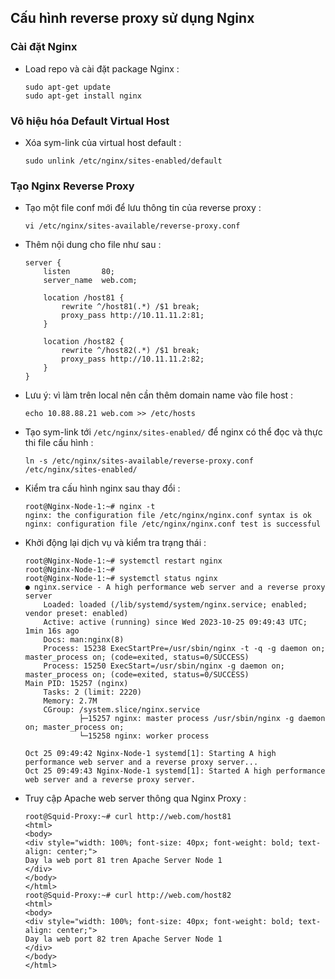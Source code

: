 ## Cấu hình reverse proxy sử dụng Nginx

### Cài đặt Nginx

- Load repo và cài đặt package Nginx :
    ```
    sudo apt-get update
    sudo apt-get install nginx
    ```

### Vô hiệu hóa Default Virtual Host

- Xóa sym-link của virtual host default :
    ```
    sudo unlink /etc/nginx/sites-enabled/default
    ```

### Tạo Nginx Reverse Proxy

- Tạo một file conf mới để lưu thông tin của reverse proxy :
    ```
    vi /etc/nginx/sites-available/reverse-proxy.conf
    ```

- Thêm nội dung cho file như sau :
    ```
    server {
        listen       80;
        server_name  web.com;

        location /host81 {
            rewrite ^/host81(.*) /$1 break;
            proxy_pass http://10.11.11.2:81;
        }

        location /host82 {
            rewrite ^/host82(.*) /$1 break;
            proxy_pass http://10.11.11.2:82;
        }
    }
    ```

- Lưu ý: vì làm trên local nên cần thêm domain name vào file host :
    ```
    echo 10.88.88.21 web.com >> /etc/hosts
    ```

- Tạo sym-link tới `/etc/nginx/sites-enabled/` để nginx có thể đọc và thực thi file cấu hình :
    ```
    ln -s /etc/nginx/sites-available/reverse-proxy.conf /etc/nginx/sites-enabled/
    ```

- Kiểm tra cấu hình nginx sau thay đổi :
    ```
    root@Nginx-Node-1:~# nginx -t
    nginx: the configuration file /etc/nginx/nginx.conf syntax is ok
    nginx: configuration file /etc/nginx/nginx.conf test is successful
    ```

- Khởi động lại dịch vụ và kiểm tra trạng thái :
    ```
    root@Nginx-Node-1:~# systemctl restart nginx
    root@Nginx-Node-1:~#
    root@Nginx-Node-1:~# systemctl status nginx
    ● nginx.service - A high performance web server and a reverse proxy server
        Loaded: loaded (/lib/systemd/system/nginx.service; enabled; vendor preset: enabled)
        Active: active (running) since Wed 2023-10-25 09:49:43 UTC; 1min 16s ago
        Docs: man:nginx(8)
        Process: 15238 ExecStartPre=/usr/sbin/nginx -t -q -g daemon on; master_process on; (code=exited, status=0/SUCCESS)
        Process: 15250 ExecStart=/usr/sbin/nginx -g daemon on; master_process on; (code=exited, status=0/SUCCESS)
    Main PID: 15257 (nginx)
        Tasks: 2 (limit: 2220)
        Memory: 2.7M
        CGroup: /system.slice/nginx.service
                ├─15257 nginx: master process /usr/sbin/nginx -g daemon on; master_process on;
                └─15258 nginx: worker process

    Oct 25 09:49:42 Nginx-Node-1 systemd[1]: Starting A high performance web server and a reverse proxy server...
    Oct 25 09:49:43 Nginx-Node-1 systemd[1]: Started A high performance web server and a reverse proxy server.
    ```

- Truy cập Apache web server thông qua Nginx Proxy :
    ```
    root@Squid-Proxy:~# curl http://web.com/host81
    <html>
    <body>
    <div style="width: 100%; font-size: 40px; font-weight: bold; text-align: center;">
    Day la web port 81 tren Apache Server Node 1
    </div>
    </body>
    </html>
    root@Squid-Proxy:~# curl http://web.com/host82
    <html>
    <body>
    <div style="width: 100%; font-size: 40px; font-weight: bold; text-align: center;">
    Day la web port 82 tren Apache Server Node 1
    </div>
    </body>
    </html>
    ```
